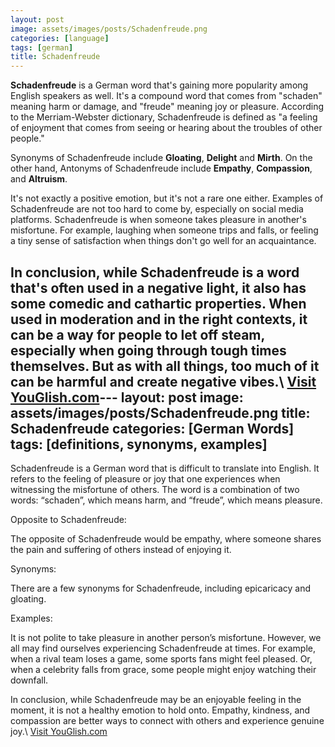 ```yaml
---
layout: post
image: assets/images/posts/Schadenfreude.png
categories: [language]
tags: [german]
title: Schadenfreude
---
```


**Schadenfreude** is a German word that's gaining more popularity among English speakers as well. It's a compound word that comes from "schaden" meaning harm or damage, and "freude" meaning joy or pleasure. According to the Merriam-Webster dictionary, Schadenfreude is defined as "a feeling of enjoyment that comes from seeing or hearing about the troubles of other people."

Synonyms of Schadenfreude include **Gloating**, **Delight** and **Mirth**. On the other hand, Antonyms of Schadenfreude include **Empathy**, **Compassion**, and **Altruism**. 

It's not exactly a positive emotion, but it's not a rare one either. Examples of Schadenfreude are not too hard to come by, especially on social media platforms. Schadenfreude is when someone takes pleasure in another's misfortune. For example, laughing when someone trips and falls, or feeling a tiny sense of satisfaction when things don't go well for an acquaintance. 

In conclusion, while Schadenfreude is a word that's often used in a negative light, it also has some comedic and cathartic properties. When used in moderation and in the right contexts, it can be a way for people to let off steam, especially when going through tough times themselves. But as with all things, too much of it can be harmful and create negative vibes.\ <a id="yg-widget-0" class="youglish-widget" data-query="Schadenfreude" data-lang="german" data-components="8412" data-auto-start="0" data-bkg-color="theme_light" data-title="How%20to%20pronounce%20Schadenfreude%20in%20German"  rel="nofollow" href="https://youglish.com">Visit YouGlish.com</a><script async src="https://youglish.com/public/emb/widget.js" charset="utf-8"></script>---
layout: post
image: assets/images/posts/Schadenfreude.png
title: Schadenfreude
categories: [German Words]
tags: [definitions, synonyms, examples]
---

Schadenfreude is a German word that is difficult to translate into English. It refers to the feeling of pleasure or joy that one experiences when witnessing the misfortune of others. The word is a combination of two words: “schaden”, which means harm, and “freude”, which means pleasure.

Opposite to Schadenfreude:

The opposite of Schadenfreude would be empathy, where someone shares the pain and suffering of others instead of enjoying it.

Synonyms:

There are a few synonyms for Schadenfreude, including epicaricacy and gloating.

Examples:

It is not polite to take pleasure in another person’s misfortune. However, we all may find ourselves experiencing Schadenfreude at times. For example, when a rival team loses a game, some sports fans might feel pleased. Or, when a celebrity falls from grace, some people might enjoy watching their downfall.

In conclusion, while Schadenfreude may be an enjoyable feeling in the moment, it is not a healthy emotion to hold onto. Empathy, kindness, and compassion are better ways to connect with others and experience genuine joy.\ <a id="yg-widget-0" class="youglish-widget" data-query="Schadenfreude" data-lang="german" data-components="8412" data-auto-start="0" data-bkg-color="theme_light" data-title="How%20to%20pronounce%20Schadenfreude%20in%20German"  rel="nofollow" href="https://youglish.com">Visit YouGlish.com</a><script async src="https://youglish.com/public/emb/widget.js" charset="utf-8"></script>